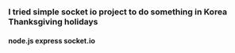 ### I tried simple socket io project to do something in Korea Thanksgiving holidays

#### node.js express socket.io 